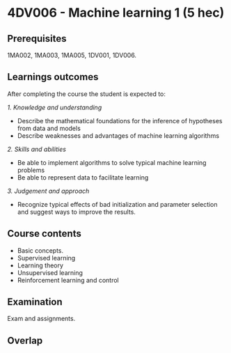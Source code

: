 # 4DV006 - Machine learning 1 (5 hec) 

## Prerequisites

1MA002, 1MA003, 1MA005, 1DV001, 1DV006.

## Learnings outcomes

After completing the course the student is expected to:

*1. Knowledge and understanding*

- Describe the mathematical foundations for the inference of hypotheses from data and models
- Describe weaknesses and advantages of machine learning algorithms

*2.	Skills and abilities*

- Be able to implement algorithms to solve typical machine learning problems
- Be able to represent data to facilitate learning

*3.	Judgement and approach*

- Recognize typical effects of bad initialization and parameter selection and suggest ways to improve the results.

## Course contents

- Basic concepts. 
- Supervised learning
- Learning theory
- Unsupervised learning
- Reinforcement learning and control

## Examination

Exam and assignments.

## Overlap
